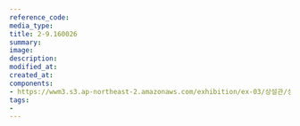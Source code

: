 ```yaml
---
reference_code:
media_type:
title: 2-9.160026
summary:
image:
description:
modified_at:
created_at:
components:
- https://wwm3.s3.ap-northeast-2.amazonaws.com/exhibition/ex-03/상설관/상설관1+오른편/2-9.160026.jpg
tags:
-
---
```

